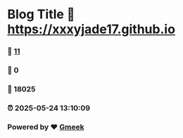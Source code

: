 # Blog Title :link: https://xxxyjade17.github.io 
### :page_facing_up: [11](https://xxxyjade17.github.io/tag.html) 
### :speech_balloon: 0 
### :hibiscus: 18025 
### :alarm_clock: 2025-05-24 13:10:09 
### Powered by :heart: [Gmeek](https://github.com/Meekdai/Gmeek)
